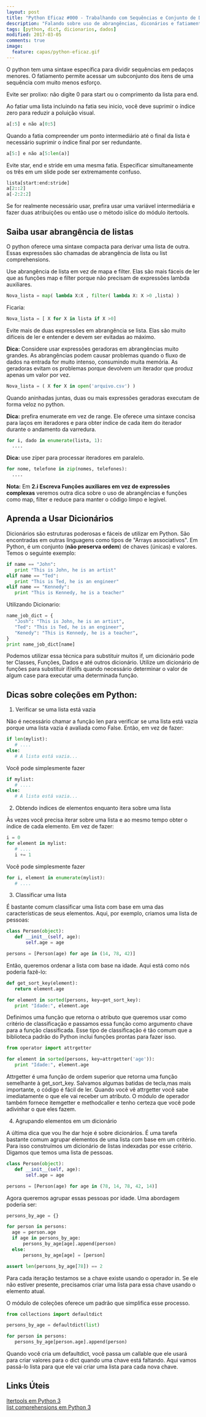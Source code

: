 ```yaml
---
layout: post
title: "Python Eficaz #000 - Trabalhando com Sequências e Conjunto de Dados"
description: "Falando sobre uso de abrangências, diconários e fatiamento em python."
tags: [python, dict, dicionarios, dados]
modified: 2017-03-05
comments: true
image:
  feature: capas/python-eficaz.gif
---
```


O python tem uma sintaxe específica para dividir sequências em pedaços menores. O fatiamento permite acessar um subconjunto dos itens de uma sequência com muito menos esforço. 

Evite ser prolixo: não digite 0 para start ou o comprimento da lista para end.

Ao fatiar uma lista incluindo na fatia seu inicio, você deve suprimir o índice zero para reduzir a poluição visual.
```python
a[:5] e não a[0:5]
```

Quando a fatia compreender um ponto intermediário até o final da lista ė necessário suprimir o índice final por ser redundante.
```python
a[5:] e não a[5:len(a)]
```

Evite star, end e stride em uma mesma fatia. Especificar simultaneamente os três em um slide pode ser extremamente confuso.
```python
lista[start:end:stride]
a[2::2]
a[-2:2:2]
```

Se for realmente necessário usar, prefira usar uma variável intermediária e fazer  duas atribuições ou então use o método islice do módulo itertools.

## Saiba usar abrangência de listas

O python oferece uma sintaxe compacta para derivar uma lista de outra. Essas expressões são chamadas de abrangência de lista ou list comprehensions.

Use abrangência de lista em vez de mapa e filter. Elas são mais fáceis de ler que as funções map e filter porque não precisam de expressões lambda auxiliares.
```python
Nova_lista = map( lambda X:X , filter( lambda X: X >0 ,lista) )
```
Ficaria:
```python
Nova_lista = [ X for X in lista if X >0]
```

Evite mais de duas expressões em abrangência se lista. Elas são muito difíceis de ler e entender e devem ser evitadas ao máximo.

**Dica:** Considere usar expressões geradoras em abrangências muito grandes.
As abrangências podem causar problemas quando o fluxo de dados na entrada for muito intenso, consumindo muita memória. As geradoras evitam os problemas porque devolvem um iterador que produz apenas um valor por vez.
```python
Nova_lista = ( X for X in open('arquivo.csv') )
```
Quando aninhadas juntas, duas ou mais expressões geradoras executam de forma veloz no python.

**Dica:** prefira enumerate em vez de range.
Ele oferece uma sintaxe concisa para laços em iteradores e para obter índice de cada item do iterador durante o andamento da varredura. 
```python
for i, dado in enumerate(lista, 1):
  ....
```

**Dica:** use zíper para processar iteradores em paralelo. 
```python
for nome, telefone in zip(nomes, telefones):
  ....
```

**Nota:** Em __2.i Escreva Funções auxiliares em vez de expressões complexas__ veremos outra dica sobre o uso de abrangências e funções como map, filter e reduce para manter o código limpo e legível.


## Aprenda a Usar Dicionários

Dicionários são estruturas poderosas e fáceis de utilizar em Python. São encontradas em outras linguagens como tipos de "Arrays associativos". Em Python, é um conjunto (**não preserva ordem**) de chaves (únicas) e valores.
Temos o seguinte exemplo:
```python
if name == "John":
   print "This is John, he is an artist"
elif name == "Ted":
   print "This is Ted, he is an engineer"
elif name == "Kennedy":
   print "This is Kennedy, he is a teacher"
```
Utilizando Dicionario:
```python
name_job_dict = {
   "Josh": "This is John, he is an artist",
   "Ted": "This is Ted, he is an engineer",   
   "Kenedy": "This is Kennedy, he is a teacher",
}
print name_job_dict[name]
```
Podemos utilizar essa técnica para substituir muitos if, um dicionário pode ter Classes, Funções, Dados e até outros dicionário. Utilize um dicionário de funções para substituir if/elifs quando necessário determinar o valor de algum case para executar uma determinada função.

## Dicas sobre coleções em Python:

1. Verificar se uma lista está vazia

 Não é necessário chamar a função len para verificar se uma lista está vazia porque uma lista vazia é avaliada como False. Então, em vez de fazer:
 ```python
if len(mylist):
    # ....
else:
    # A lista está vazia...
 ```
 Você pode simplesmente fazer
 ```python
if mylist:
    # ....
else:
    # A lista está vazia...
```

2.  Obtendo índices de elementos enquanto itera sobre uma lista

 Às vezes você precisa iterar sobre uma lista e ao mesmo tempo obter o índice de cada elemento. Em vez de fazer:
 ```python
i = 0
for element in mylist:
    # ....
    i += 1
 ```
 Você pode simplesmente fazer
 ```python
for i, element in enumerate(mylist):
    # ....
 ```

3. Classificar uma lista

 É bastante comum classificar uma lista com base em uma das características de seus elementos. Aqui, por exemplo, criamos uma lista de pessoas:
 ```python
 class Person(object):
    def __init__(self, age):
        self.age = age

 persons = [Person(age) for age in (14, 78, 42)]
 ```
 Então, queremos ordenar a lista com base na idade. Aqui está como nós poderia fazê-lo:
 ```python
 def get_sort_key(element):
    return element.age

 for element in sorted(persons, key=get_sort_key):
    print "Idade:", element.age
 ```
 Definimos uma função que retorna o atributo que queremos usar como critério de classificação e passamos essa função como argumento chave para a função classificada. Esse tipo de classificação é tão comum que a biblioteca padrão do Python inclui funções prontas para fazer isso.
 ```python
 from operator import attrgetter

 for element in sorted(persons, key=attrgetter('age')):
    print "Idade:", element.age
 ```
 Attrgetter é uma função de ordem superior que retorna uma função semelhante à get_sort_key. Salvamos algumas batidas de tecla,mas mais importante, o código é fácil de ler. Quando você vê attrgetter você sabe imediatamente o que ele vai receber um atributo. O módulo de operador também fornece itemgetter e methodcaller e tenho certeza que você pode adivinhar o que eles fazem.

4. Agrupando elementos em um dicionário

 A última dica que vou lhe dar hoje é sobre dicionários. É uma tarefa bastante comum agrupar elementos de uma lista com base em um critério. Para isso construímos um dicionário de listas indexadas por esse critério. Digamos que temos uma lista de pessoas.
 ```python
 class Person(object):
    def __init__(self, age):
        self.age = age

 persons = [Person(age) for age in (78, 14, 78, 42, 14)]
 ```
 Agora queremos agrupar essas pessoas por idade. Uma abordagem poderia ser:
  ```python
 persons_by_age = {}

 for person in persons:
    age = person.age
    if age in persons_by_age:
        persons_by_age[age].append(person)
    else:
        persons_by_age[age] = [person]

 assert len(persons_by_age[78]) == 2
  ```
  Para cada iteração testamos se a chave existe usando o operador in. Se ele não estiver presente, precisamos criar uma lista para essa chave usando o elemento atual.

 O módulo de coleções oferece um padrão que simplifica esse processo.
 ```python
 from collections import defaultdict

 persons_by_age = defaultdict(list)

 for person in persons:
    persons_by_age[person.age].append(person)
  ```
  Quando você cria um defaultdict, você passa um callable que ele usará para criar valores para o dict quando uma chave está faltando. Aqui vamos passá-lo lista para que ele vai criar uma lista para cada nova chave.
  
## Links Úteis

<div markdown="0"><a href="https://docs.python.org/3/library/itertools.html" class="btn btn-success">Itertools em Python 3</a></div>
<div markdown="0"><a href="https://docs.python.org/3.5/tutorial/datastructures.html#list-comprehensions" class="btn btn-success">list comprehensions em Python 3</a></div>

